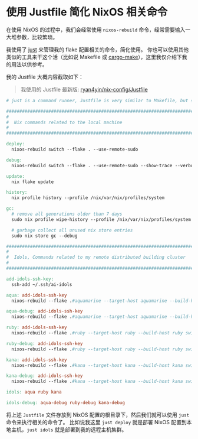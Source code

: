 # 使用 Justfile 简化 NixOS 相关命令

在使用 NixOS 的过程中，我们会经常使用 `nixos-rebuild` 命令，经常需要输入一大堆参数，比较繁琐。

我使用了 [just](https://github.com/casey/just) 来管理我的 flake 配置相关的命令，简化使用。
你也可以使用其他类似的工具来干这个活（比如说 Makefile 或 [cargo-make](https://github.com/sagiegurari/cargo-make)），这里我仅介绍下我的用法以供参考。

我的 Justfile 大概内容截取如下：

> 我使用的 Justfile 最新版: [ryan4yin/nix-config/Justfile](https://github.com/ryan4yin/nix-config/blob/main/Justfile)

```Makefile
# just is a command runner, Justfile is very similar to Makefile, but simpler.

############################################################################
#
#  Nix commands related to the local machine
#
############################################################################

deploy:
  nixos-rebuild switch --flake . --use-remote-sudo

debug:
  nixos-rebuild switch --flake . --use-remote-sudo --show-trace --verbose

update:
  nix flake update

history:
  nix profile history --profile /nix/var/nix/profiles/system

gc:
  # remove all generations older than 7 days
  sudo nix profile wipe-history --profile /nix/var/nix/profiles/system  --older-than 7d

  # garbage collect all unused nix store entries
  sudo nix store gc --debug

############################################################################
#
#  Idols, Commands related to my remote distributed building cluster
#
############################################################################

add-idols-ssh-key:
  ssh-add ~/.ssh/ai-idols

aqua: add-idols-ssh-key
  nixos-rebuild --flake .#aquamarine --target-host aquamarine --build-host aquamarine switch --use-remote-sudo

aqua-debug: add-idols-ssh-key
  nixos-rebuild --flake .#aquamarine --target-host aquamarine --build-host aquamarine switch --use-remote-sudo --show-trace --verbose

ruby: add-idols-ssh-key
  nixos-rebuild --flake .#ruby --target-host ruby --build-host ruby switch --use-remote-sudo

ruby-debug: add-idols-ssh-key
  nixos-rebuild --flake .#ruby --target-host ruby --build-host ruby switch --use-remote-sudo --show-trace --verbose

kana: add-idols-ssh-key
  nixos-rebuild --flake .#kana --target-host kana --build-host kana switch --use-remote-sudo

kana-debug: add-idols-ssh-key
  nixos-rebuild --flake .#kana --target-host kana --build-host kana switch --use-remote-sudo --show-trace --verbose

idols: aqua ruby kana

idols-debug: aqua-debug ruby-debug kana-debug
```

将上述 `Justfile` 文件存放到 NixOS 配置的根目录下，然后我们就可以使用 `just` 命令来执行相关的命令了。
比如说我这里 `just deploy` 就是部署 NixOS 配置到本地主机，`just idols` 就是部署到我的远程主机集群。
